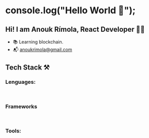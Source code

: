 # console.log("Hello World 👋");

## Hi! I am Anouk Rímola, React Developer 👩‍💻

* 📚 Learning blockchain.
* 📬 anoukrimola@gmail.com


## Tech Stack ⚒️

### Lenguages:
<img alt="" src="https://img.shields.io/badge/JavaScript-F7DF1E?style=for-the-badge&logo=javascript&logoColor=black">  <img alt="" src="https://img.shields.io/badge/CSS3-15728B6?style=for-the-badge&logo=css3&logoColor=white">  <img alt="" src="https://img.shields.io/badge/HTML5-E34F26?style=for-the-badge&logo=html5&logoColor=white"> <img alt="" src="https://img.shields.io/badge/TypeScript-007ACC?style=for-the-badge&logo=typescript&logoColor=white">

### Frameworks
<img alt="" src="https://img.shields.io/badge/React-20232A?style=for-the-badge&logo=react&logoColor=61DAFB">  <img alt="" src="https://img.shields.io/badge/React_Native-20232A?style=for-the-badge&logo=react&logoColor=61DAFB"> <img alt="" src="https://img.shields.io/badge/Bootstrap-563D7C?style=for-the-badge&logo=bootstrap&logoColor=white"> <img alt="" src="https://img.shields.io/badge/styled--components-DB7093?style=for-the-badge&logo=styled-components&logoColor=white"> <img alt="" src="https://img.shields.io/badge/Tailwind_CSS-38B2AC?style=for-the-badge&logo=tailwind-css&logoColor=white">

### Tools:
<img alt="" src="https://img.shields.io/badge/-Git-F05032?logo=git&logoColor=white&style=for-the-badge"> <img alt="" src="https://img.shields.io/badge/-GitHub-181717?logo=github&logoColor=white&style=for-the-badge"> <img alt="" src="https://img.shields.io/badge/-Visual%20Studio%20Code-007ACC?logo=visual-studio-code&logoColor=white&style=for-the-badge">

     


